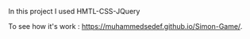 
In this project I used HMTL-CSS-JQuery

To see how it's work :  https://muhammedsedef.github.io/Simon-Game/.
